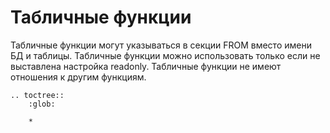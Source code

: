 # Табличные функции

Табличные функции могут указываться в секции FROM вместо имени БД и таблицы.
Табличные функции можно использовать только если не выставлена настройка readonly.
Табличные функции не имеют отношения к другим функциям.

```eval_rst
.. toctree::
    :glob:

    *
```